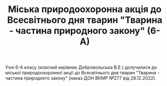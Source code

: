 ﻿---
title: Міська природоохоронна акція до Всесвітнього дня тварин "Тварина - частина природного закону" (6-А)
---

Учні 6-А класу (класний керівник Добровольська В.Е.) долучилися до міської природоохоронної акції до Всесвітнього дня тварин "Тварина - частина природного закону" (наказ ДОН ВКМР №277 від 28.12.2022).

<slideshow />
